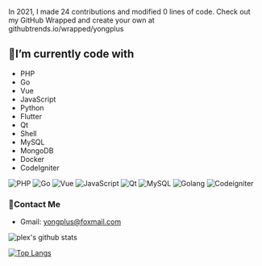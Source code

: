 In 2021, I made 24 contributions and modified 0 lines of code. Check out my GitHub Wrapped and create your own at githubtrends.io/wrapped/yongplus


## 🔭I’m currently code with

- PHP
- Go
- Vue
- JavaScript
- Python
- Flutter
- Qt
- Shell
- MySQL
- MongoDB
- Docker
- CodeIgniter

<p>
    <img alt="PHP"
         src="https://img.shields.io/badge/-PHP-45b8d8?style=flat-square&logo=PHP&logoColor=white"/>
    <img alt="Go"
         src="https://img.shields.io/badge/-Go-45b8d8?style=flat-square&logo=Go&logoColor=white"/>
    <img alt="Vue"
         src="https://img.shields.io/badge/-Vue-46a2f1?style=flat-square&logo=VUE&logoColor=white"/>
    <img alt="JavaScript"
         src="https://img.shields.io/badge/-JavaScript-2088FF?style=flat-square&logo=JavaScript&logoColor=white"/>
    <img alt="Qt"
         src="https://img.shields.io/badge/-Qt-1a73e8?style=flat-square&logo=Qt&logoColor=white"/>
    <img alt="MySQL"
         src="https://img.shields.io/badge/-MySQL-007ACC?style=flat-square&logo=MySQL&logoColor=white"/>
    <img alt="Golang"
         src="https://img.shields.io/badge/-Docker-5849BE?style=flat-square&logo=Docker&logoColor=white"/>
    <img alt="Codeigniter"
         src="https://img.shields.io/badge/-CodeIgniter-5849BE?style=flat-square&logo=CodeIgniter&logoColor=white"/>
</p>

### 💬Contact Me

- Gmail: yongplus@foxmail.com


![plex's github stats](https://github-readme-stats.vercel.app/api?username=yongplus&show_icons=true&count_private=true&theme=vue-dark)


[![Top Langs](https://github-readme-stats.vercel.app/api/top-langs/?username=yongplus&theme=vue-dark)](https://github.com/yongplus)
